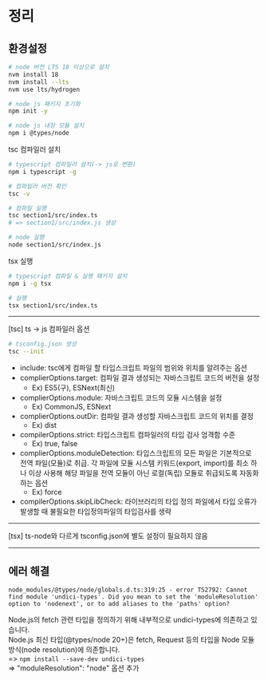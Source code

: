 # 정리
## 환경설정
```bash
# node 버전 LTS 18 이상으로 설치
nvm install 18
nvm install --lts
nvm use lts/hydrogen

# node js 패키지 초기화
npm init -y

# node js 내장 모듈 설치
npm i @types/node
```

tsc 컴파일러 설치
```bash
# typescript 컴파일러 설치(-> js로 변환)
npm i typescript -g

# 컴파일러 버전 확인
tsc -v

# 컴파일 실행
tsc section1/src/index.ts
# => section1/src/index.js 생성

# node 실행
node section1/src/index.js
```
tsx 실행
```bash
# typescript 컴파일 & 실행 패키지 설치
npm i -g tsx

# 실행
tsx section1/src/index.ts
```
---
[tsc] ts -> js 컴파일러 옵션
```bash
# tsconfig.json 생성
tsc --init
```
- include:  tsc에게 컴파일 할 타입스크립트 파일의 범위와 위치를 알려주는 옵션
- complierOptions.target: 컴파일 결과 생성되는 자바스크립트 코드의 버전을 설정 
  - Ex) ES5(구), ESNext(최신)
- complierOptions.module: 자바스크립트 코드의 모듈 시스템을 설정 
  - Ex) CommonJS, ESNext
- complierOptions.outDir: 컴파일 결과 생성할 자바스크립트 코드의 위치를 결정
  - Ex) dist
- compilerOptions.strict: 타입스크립트 컴파일러의 타입 검사 엄격함 수준
  - Ex) true, false
- complierOptions.moduleDetection: 타입스크립트의 모든 파일은 기본적으로 전역 파일(모듈)로 취급. 각 파일에 모듈 시스템 키워드(export, import)를 최소 하나 이상 사용해 해당 파일을 전역 모듈이 아닌 로컬(독립) 모듈로 취급되도록 자동화하는 옵션
  - Ex) force
- compilerOptions.skipLibCheck: 라이브러리의 타입 정의 파일에서 타입 오류가 발생할 때 불필요한 타입정의파일의 타입검사를 생략
---
[tsx]  ts-node와 다르게 tsconfig.json에 별도 설정이 필요하지 않음

---
## 에러 해결
```
node_modules/@types/node/globals.d.ts:319:25 - error TS2792: Cannot find module 'undici-types'. Did you mean to set the 'moduleResolution' option to 'nodenext', or to add aliases to the 'paths' option?
```
Node.js의 fetch 관련 타입을 정의하기 위해 내부적으로 undici-types에 의존하고 있습니다.
<br/>Node.js 최신 타입(@types/node 20+)은 fetch, Request 등의 타입을 Node 모듈 방식(node resolution)에 의존합니다.
<br/>=> `npm install --save-dev undici-types`
<br/>=> "moduleResolution": "node" 옵션 추가